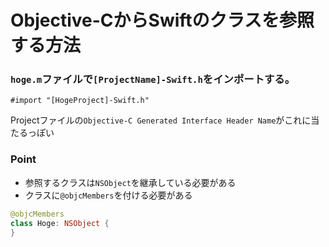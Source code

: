 # Objective-CからSwiftのクラスを参照する方法


### `hoge.m`ファイルで`[ProjectName]-Swift.h`をインポートする。
```
#import "[HogeProject]-Swift.h"
```
Projectファイルの`Objective-C Generated Interface Header Name`がこれに当たるっぽい

### Point
- 参照するクラスは`NSObject`を継承している必要がある
- クラスに`@objcMembers`を付ける必要がある
```swift
@objcMembers
class Hoge: NSObject {
}
```
